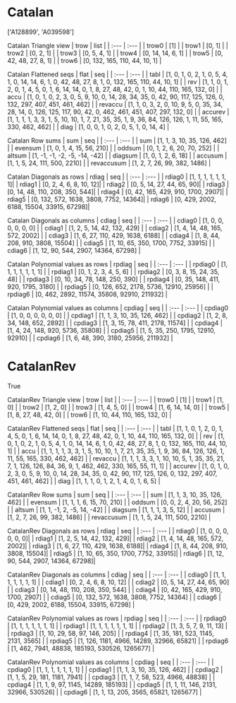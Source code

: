 # Catalan
['A128899', 'A039598']

Catalan Triangle view
| trow  |  list  |
| :---  |  :---  |
| trow0 | [1] |
| trow1 | [0, 1] |
| trow2 | [0, 2, 1] |
| trow3 | [0, 5, 4, 1] |
| trow4 | [0, 14, 14, 6, 1] |
| trow5 | [0, 42, 48, 27, 8, 1] |
| trow6 | [0, 132, 165, 110, 44, 10, 1] |

Catalan Flattened seqs
| flat      |   seq  |
| :---      |  :---  |
| tabl     | [1, 0, 1, 0, 2, 1, 0, 5, 4, 1, 0, 14, 14, 6, 1, 0, 42, 48, 27, 8, 1, 0, 132, 165, 110, 44, 10, 1] |
| rev      | [1, 1, 0, 1, 2, 0, 1, 4, 5, 0, 1, 6, 14, 14, 0, 1, 8, 27, 48, 42, 0, 1, 10, 44, 110, 165, 132, 0] |
| accu     | [1, 0, 1, 0, 2, 3, 0, 5, 9, 10, 0, 14, 28, 34, 35, 0, 42, 90, 117, 125, 126, 0, 132, 297, 407, 451, 461, 462] |
| revaccu  | [1, 1, 0, 3, 2, 0, 10, 9, 5, 0, 35, 34, 28, 14, 0, 126, 125, 117, 90, 42, 0, 462, 461, 451, 407, 297, 132, 0] |
| accurev  | [1, 1, 1, 1, 3, 3, 1, 5, 10, 10, 1, 7, 21, 35, 35, 1, 9, 36, 84, 126, 126, 1, 11, 55, 165, 330, 462, 462] |
| diag     | [1, 0, 0, 1, 0, 2, 0, 5, 1, 0, 14, 4] |

Catalan Row sums
| sum        |   seq  |
| :---       |  :---  |
| sum       | [1, 1, 3, 10, 35, 126, 462] |
| evensum   | [1, 0, 1, 4, 15, 56, 210] |
| oddsum    | [0, 1, 2, 6, 20, 70, 252] |
| altsum    | [1, -1, -1, -2, -5, -14, -42] |
| diagsum   | [1, 0, 1, 2, 6, 18] |
| accusum   | [1, 1, 5, 24, 111, 500, 2210] |
| revaccusum | [1, 2, 7, 26, 99, 382, 1486] |

Catalan Diagonals as rows
| rdiag  |   seq  |
| :---   |  :---  |
| rdiag0 | [1, 1, 1, 1, 1, 1, 1]|
| rdiag1 | [0, 2, 4, 6, 8, 10, 12]|
| rdiag2 | [0, 5, 14, 27, 44, 65, 90]|
| rdiag3 | [0, 14, 48, 110, 208, 350, 544]|
| rdiag4 | [0, 42, 165, 429, 910, 1700, 2907]|
| rdiag5 | [0, 132, 572, 1638, 3808, 7752, 14364]|
| rdiag6 | [0, 429, 2002, 6188, 15504, 33915, 67298]|

Catalan Diagonals as columns
| cdiag  |   seq  |
| :---   |  :---  |
| cdiag0 | [1, 0, 0, 0, 0, 0, 0] |
| cdiag1 | [1, 2, 5, 14, 42, 132, 429] |
| cdiag2 | [1, 4, 14, 48, 165, 572, 2002] |
| cdiag3 | [1, 6, 27, 110, 429, 1638, 6188] |
| cdiag4 | [1, 8, 44, 208, 910, 3808, 15504] |
| cdiag5 | [1, 10, 65, 350, 1700, 7752, 33915] |
| cdiag6 | [1, 12, 90, 544, 2907, 14364, 67298] |

Catalan Polynomial values as rows
| rpdiag  |   seq  |
| :---    |  :---  |
| rpdiag0 | [1, 1, 1, 1, 1, 1, 1] |
| rpdiag1 | [0, 1, 2, 3, 4, 5, 6] |
| rpdiag2 | [0, 3, 8, 15, 24, 35, 48] |
| rpdiag3 | [0, 10, 34, 78, 148, 250, 390] |
| rpdiag4 | [0, 35, 148, 411, 920, 1795, 3180] |
| rpdiag5 | [0, 126, 652, 2178, 5736, 12910, 25956] |
| rpdiag6 | [0, 462, 2892, 11574, 35808, 92910, 211932] |

Catalan Polynomial values as columns
| cpdiag  |   seq  |
| :---    |  :---  |
| cpdiag0 | [1, 0, 0, 0, 0, 0, 0] |
| cpdiag1 | [1, 1, 3, 10, 35, 126, 462] |
| cpdiag2 | [1, 2, 8, 34, 148, 652, 2892] |
| cpdiag3 | [1, 3, 15, 78, 411, 2178, 11574] |
| cpdiag4 | [1, 4, 24, 148, 920, 5736, 35808] |
| cpdiag5 | [1, 5, 35, 250, 1795, 12910, 92910] |
| cpdiag6 | [1, 6, 48, 390, 3180, 25956, 211932] |

# CatalanRev
True

CatalanRev Triangle view
| trow  |  list  |
| :---  |  :---  |
| trow0 | [1] |
| trow1 | [1, 0] |
| trow2 | [1, 2, 0] |
| trow3 | [1, 4, 5, 0] |
| trow4 | [1, 6, 14, 14, 0] |
| trow5 | [1, 8, 27, 48, 42, 0] |
| trow6 | [1, 10, 44, 110, 165, 132, 0] |

CatalanRev Flattened seqs
| flat      |   seq  |
| :---      |  :---  |
| tabl     | [1, 1, 0, 1, 2, 0, 1, 4, 5, 0, 1, 6, 14, 14, 0, 1, 8, 27, 48, 42, 0, 1, 10, 44, 110, 165, 132, 0] |
| rev      | [1, 0, 1, 0, 2, 1, 0, 5, 4, 1, 0, 14, 14, 6, 1, 0, 42, 48, 27, 8, 1, 0, 132, 165, 110, 44, 10, 1] |
| accu     | [1, 1, 1, 1, 3, 3, 1, 5, 10, 10, 1, 7, 21, 35, 35, 1, 9, 36, 84, 126, 126, 1, 11, 55, 165, 330, 462, 462] |
| revaccu  | [1, 1, 1, 3, 3, 1, 10, 10, 5, 1, 35, 35, 21, 7, 1, 126, 126, 84, 36, 9, 1, 462, 462, 330, 165, 55, 11, 1] |
| accurev  | [1, 0, 1, 0, 2, 3, 0, 5, 9, 10, 0, 14, 28, 34, 35, 0, 42, 90, 117, 125, 126, 0, 132, 297, 407, 451, 461, 462] |
| diag     | [1, 1, 1, 0, 1, 2, 1, 4, 0, 1, 6, 5] |

CatalanRev Row sums
| sum        |   seq  |
| :---       |  :---  |
| sum       | [1, 1, 3, 10, 35, 126, 462] |
| evensum   | [1, 1, 1, 6, 15, 70, 210] |
| oddsum    | [0, 0, 2, 4, 20, 56, 252] |
| altsum    | [1, 1, -1, 2, -5, 14, -42] |
| diagsum   | [1, 1, 1, 3, 5, 12] |
| accusum   | [1, 2, 7, 26, 99, 382, 1486] |
| revaccusum | [1, 1, 5, 24, 111, 500, 2210] |

CatalanRev Diagonals as rows
| rdiag  |   seq  |
| :---   |  :---  |
| rdiag0 | [1, 0, 0, 0, 0, 0, 0]|
| rdiag1 | [1, 2, 5, 14, 42, 132, 429]|
| rdiag2 | [1, 4, 14, 48, 165, 572, 2002]|
| rdiag3 | [1, 6, 27, 110, 429, 1638, 6188]|
| rdiag4 | [1, 8, 44, 208, 910, 3808, 15504]|
| rdiag5 | [1, 10, 65, 350, 1700, 7752, 33915]|
| rdiag6 | [1, 12, 90, 544, 2907, 14364, 67298]|

CatalanRev Diagonals as columns
| cdiag  |   seq  |
| :---   |  :---  |
| cdiag0 | [1, 1, 1, 1, 1, 1, 1] |
| cdiag1 | [0, 2, 4, 6, 8, 10, 12] |
| cdiag2 | [0, 5, 14, 27, 44, 65, 90] |
| cdiag3 | [0, 14, 48, 110, 208, 350, 544] |
| cdiag4 | [0, 42, 165, 429, 910, 1700, 2907] |
| cdiag5 | [0, 132, 572, 1638, 3808, 7752, 14364] |
| cdiag6 | [0, 429, 2002, 6188, 15504, 33915, 67298] |

CatalanRev Polynomial values as rows
| rpdiag  |   seq  |
| :---    |  :---  |
| rpdiag0 | [1, 1, 1, 1, 1, 1, 1] |
| rpdiag1 | [1, 1, 1, 1, 1, 1, 1] |
| rpdiag2 | [1, 3, 5, 7, 9, 11, 13] |
| rpdiag3 | [1, 10, 29, 58, 97, 146, 205] |
| rpdiag4 | [1, 35, 181, 523, 1145, 2131, 3565] |
| rpdiag5 | [1, 126, 1181, 4966, 14289, 32966, 65821] |
| rpdiag6 | [1, 462, 7941, 48838, 185193, 530526, 1265677] |

CatalanRev Polynomial values as columns
| cpdiag  |   seq  |
| :---    |  :---  |
| cpdiag0 | [1, 1, 1, 1, 1, 1, 1] |
| cpdiag1 | [1, 1, 3, 10, 35, 126, 462] |
| cpdiag2 | [1, 1, 5, 29, 181, 1181, 7941] |
| cpdiag3 | [1, 1, 7, 58, 523, 4966, 48838] |
| cpdiag4 | [1, 1, 9, 97, 1145, 14289, 185193] |
| cpdiag5 | [1, 1, 11, 146, 2131, 32966, 530526] |
| cpdiag6 | [1, 1, 13, 205, 3565, 65821, 1265677] |

